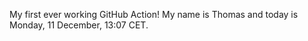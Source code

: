 My first ever working GitHub Action!
My name is Thomas and today is Monday, 11 December, 13:07 CET. 
